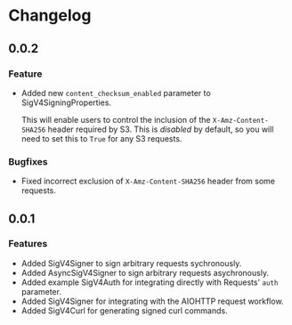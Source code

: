 # Changelog

## 0.0.2

### Feature
* Added new ``content_checksum_enabled`` parameter to SigV4SigningProperties.

  This will enable users to control the inclusion of the `X-Amz-Content-SHA256`
  header required by S3. This is _disabled_ by default, so you will need to
  set this to `True` for any S3 requests.

### Bugfixes
* Fixed incorrect exclusion of `X-Amz-Content-SHA256` header from some requests.

## 0.0.1

### Features
* Added SigV4Signer to sign arbitrary requests sychronously.
* Added AsyncSigV4Signer to sign arbitrary requests asychronously.
* Added example SigV4Auth for integrating directly with Requests'
  ``auth`` parameter.
* Added SigV4Signer for integrating with the AIOHTTP request
  workflow.
* Added SigV4Curl for generating signed curl commands.
